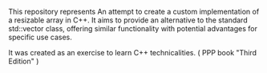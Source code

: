 This repository represents An attempt to create a custom implementation of a resizable array in C++. It aims to provide an alternative to the standard std::vector class, offering similar functionality with potential advantages for specific use cases.

It was created as an exercise to learn C++ technicalities. ( PPP book "Third Edition" )
